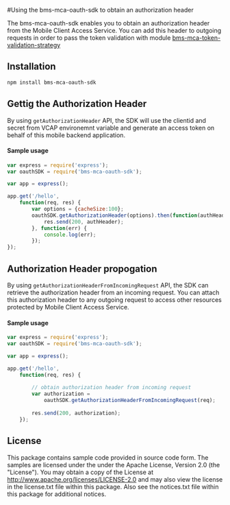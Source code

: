 #Using the bms-mca-oauth-sdk to obtain an authorization header

The bms-mca-oauth-sdk enables you to obtain an authorization header from the Mobile Client Access Service. You can add this header to outgoing requests in order to pass the token validation with module [bms-mca-token-validation-strategy](https://www.npmjs.com/package/bms-mca-token-validation-strategy)

## Installation

```bash
npm install bms-mca-oauth-sdk
```

## Gettig the Authorization Header

By using `getAuthorizationHeader` API, the SDK will use the clientid and secret from VCAP environemnt variable and generate an access token on behalf of this mobile backend application.

#### Sample usage

```JavaScript
var express = require('express');
var oauthSDK = require('bms-mca-oauth-sdk');

var app = express();

app.get('/hello',
	function(req, res) {
		var options = {cacheSize:100};
		oauthSDK.getAuthorizationHeader(options).then(function(authHeader) {
			res.send(200, authHeader);
		}, function(err) {
			console.log(err);
		});
});

```

## Authorization Header propogation

By using `getAuthorizationHeaderFromIncomingRequest` API, the SDK can retrieve the authorization header from an incoming request. You can attach this authorization header to any outgoing request to access other resources protected by Mobile Client Access Service.

#### Sample usage

```JavaScript
var express = require('express');
var oauthSDK = require('bms-mca-oauth-sdk');

var app = express();

app.get('/hello',
	function(req, res) {
		
		// obtain authorization header from incoming request
		var authorization = 
			oauthSDK.getAuthorizationHeaderFromIncomingRequest(req);
		
		res.send(200, authorization);
	});
```

## License
This package contains sample code provided in source code form. The samples are licensed under the under the Apache License, Version 2.0 (the "License").  You may obtain a copy of the License at http://www.apache.org/licenses/LICENSE-2.0 and may also view the license in the license.txt file within this package.  Also see the notices.txt file within this package for additional notices.
